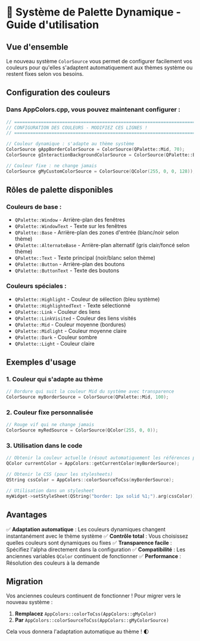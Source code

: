 # 🎨 Système de Palette Dynamique - Guide d'utilisation

## Vue d'ensemble

Le nouveau système `ColorSource` vous permet de configurer facilement vos couleurs pour qu'elles s'adaptent automatiquement aux thèmes système ou restent fixes selon vos besoins.

## Configuration des couleurs

### Dans AppColors.cpp, vous pouvez maintenant configurer :

```cpp
// ============================================================================
// CONFIGURATION DES COULEURS - MODIFIEZ CES LIGNES !
// ============================================================================

// Couleur dynamique : s'adapte au thème système
ColorSource gAppBorderColorSource = ColorSource(QPalette::Mid, 70);        // Mid + transparence 70
ColorSource gInteractionBackgroundColorSource = ColorSource(QPalette::Base); // Base du système

// Couleur fixe : ne change jamais
ColorSource gMyCustomColorSource = ColorSource(QColor(255, 0, 0, 128));    // Rouge semi-transparent
```

## Rôles de palette disponibles

### Couleurs de base :
- `QPalette::Window` - Arrière-plan des fenêtres
- `QPalette::WindowText` - Texte sur les fenêtres
- `QPalette::Base` - Arrière-plan des zones d'entrée (blanc/noir selon thème)
- `QPalette::AlternateBase` - Arrière-plan alternatif (gris clair/foncé selon thème)
- `QPalette::Text` - Texte principal (noir/blanc selon thème)
- `QPalette::Button` - Arrière-plan des boutons
- `QPalette::ButtonText` - Texte des boutons

### Couleurs spéciales :
- `QPalette::Highlight` - Couleur de sélection (bleu système)
- `QPalette::HighlightedText` - Texte sélectionné
- `QPalette::Link` - Couleur des liens
- `QPalette::LinkVisited` - Couleur des liens visités
- `QPalette::Mid` - Couleur moyenne (bordures)
- `QPalette::Midlight` - Couleur moyenne claire
- `QPalette::Dark` - Couleur sombre
- `QPalette::Light` - Couleur claire

## Exemples d'usage

### 1. Couleur qui s'adapte au thème
```cpp
// Bordure qui suit la couleur Mid du système avec transparence
ColorSource myBorderSource = ColorSource(QPalette::Mid, 100);
```

### 2. Couleur fixe personnalisée
```cpp
// Rouge vif qui ne change jamais
ColorSource myRedSource = ColorSource(QColor(255, 0, 0));
```

### 3. Utilisation dans le code
```cpp
// Obtenir la couleur actuelle (résout automatiquement les références palette)
QColor currentColor = AppColors::getCurrentColor(myBorderSource);

// Obtenir le CSS (pour les stylesheets)
QString cssColor = AppColors::colorSourceToCss(myBorderSource);

// Utilisation dans un stylesheet
myWidget->setStyleSheet(QString("border: 1px solid %1;").arg(cssColor));
```

## Avantages

✅ **Adaptation automatique** : Les couleurs dynamiques changent instantanément avec le thème système
✅ **Contrôle total** : Vous choisissez quelles couleurs sont dynamiques ou fixes
✅ **Transparence facile** : Spécifiez l'alpha directement dans la configuration
✅ **Compatibilité** : Les anciennes variables `QColor` continuent de fonctionner
✅ **Performance** : Résolution des couleurs à la demande

## Migration

Vos anciennes couleurs continuent de fonctionner ! Pour migrer vers le nouveau système :

1. **Remplacez** `AppColors::colorToCss(AppColors::gMyColor)` 
2. **Par** `AppColors::colorSourceToCss(AppColors::gMyColorSource)`

Cela vous donnera l'adaptation automatique au thème ! 🌓

